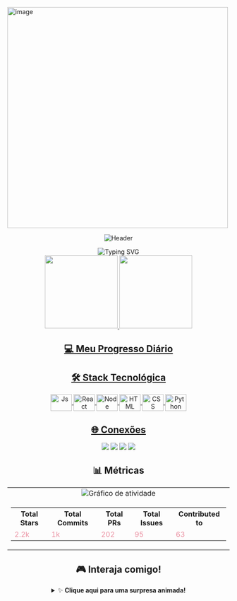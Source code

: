 <img width="500" height="500" alt="image" src="https://github.com/user-attachments/assets/26efb5eb-4c53-4ac2-9162-3a8d98011792" /><div align="center">
  
  ![Header](https://capsule-render.vercel.app/api?type=soft&color=3A5D57&height=180&section=header&text=Amanda%20Souza&fontSize=70&fontColor=EA8FA0&fontAlignY=35&animation=scaleIn)

  <img src="https://readme-typing-svg.herokuapp.com?font=Source+Code+Pro&weight=600&size=22&pause=1000&color=3A5D57&center=true&vCenter=true&width=500&lines=Desenvolvedora+Full+Stack;Tecnologia+é+minha+paixão;Bem-vindo(a)+ao+meu+universo!💻" alt="Typing SVG" />
  
</div>

<div align="center">
  <a href="https://github.com/Mandeds">
  <img height="165em" src="https://github-readme-stats.vercel.app/api?username=Mandeds&show_icons=true&theme=swift&title_color=3A5D57&text_color=2C4842&icon_color=EA8FA0&bg_color=00000000&hide_border=true&include_all_commits=true&count_private=true"/>
  <img height="165em" src="https://github-readme-stats.vercel.app/api/top-langs/?username=Mandeds&layout=compact&langs_count=6&theme=swift&title_color=3A5D57&text_color=2C4842&bg_color=00000000&hide_border=true"/>
</div>

<div align="center">


## 💻 Meu Progresso Diário


</div>

<div align="center">
  
  ## 🛠️ Stack Tecnológica
  
  <img align="center" alt="Js" height="38" width="48" src="https://img.shields.io/badge/JavaScript-2C4842?style=for-the-badge&logo=javascript&logoColor=EA8FA0">
  <img align="center" alt="React" height="38" width="48" src="https://img.shields.io/badge/React-2C4842?style=for-the-badge&logo=react&logoColor=EA8FA0">
  <img align="center" alt="Node" height="38" width="48" src="https://img.shields.io/badge/Node.js-2C4842?style=for-the-badge&logo=node.js&logoColor=EA8FA0">
  <img align="center" alt="HTML" height="38" width="48" src="https://img.shields.io/badge/HTML5-2C4842?style=for-the-badge&logo=html5&logoColor=EA8FA0">
  <img align="center" alt="CSS" height="38" width="48" src="https://img.shields.io/badge/CSS3-2C4842?style=for-the-badge&logo=css3&logoColor=EA8FA0">
  <img align="center" alt="Python" height="38" width="48" src="https://img.shields.io/badge/Python-2C4842?style=for-the-badge&logo=python&logoColor=EA8FA0">
  
</div>

<div align="center">
  
  ## 🌐 Conexões
  
  <a href="https://discord.com/channels/@me" target="_blank"><img src="https://img.shields.io/badge/Discord-2C4842?style=for-the-badge&logo=discord&logoColor=EA8FA0" target="_blank"></a>
  <a href="mailto:amandasantosdossouza2@gmail.com"><img src="https://img.shields.io/badge/Gmail-2C4842?style=for-the-badge&logo=gmail&logoColor=EA8FA0" target="_blank"></a>
  <a href="https://www.linkedin.com/in/amandinha-souza-programadora/" target="_blank"><img src="https://img.shields.io/badge/LinkedIn-2C4842?style=for-the-badge&logo=linkedin&logoColor=EA8FA0" target="_blank"></a> 
  <a href="https://github.com/Mandeds" target="_blank"><img src="https://img.shields.io/badge/Portfólio-2C4842?style=for-the-badge&logo=about.me&logoColor=EA8FA0" target="_blank"></a>
  
</div>

<div align="center">
  
  ## 📊 Métricas
  
  <table>
    <tr>
      <td align="center">
        <img src="https://github-readme-activity-graph.vercel.app/graph?username=Mandeds&theme=react-dark&bg_color=00000000&color=3A5D57&line=EA8FA0&point=3A5D57&hide_border=true&area=true&area_color=EA8FA0&title_color=3A5D57" alt="Gráfico de atividade"/>
      </td>
    </tr>
    <tr>
      <td align="center">
        <table>
          <tr>
            <th>Total Stars</th>
            <th>Total Commits</th>
            <th>Total PRs</th>
            <th>Total Issues</th>
            <th>Contributed to</th>
          </tr>
          <tr>
            <td><span style="color:#EA8FA0">2.2k</span></td>
            <td><span style="color:#EA8FA0">1k</span></td>
            <td><span style="color:#EA8FA0">202</span></td>
            <td><span style="color:#EA8FA0">95</span></td>
            <td><span style="color:#EA8FA0">63</span></td>
          </tr>
        </table>
      </td>
    </tr>
  </table>
  
</div>

<div align="center">
  
  ## 🎮 Interaja comigo!
  
  <details>
  <summary>✨ <b>Clique aqui para uma surpresa animada!</b></summary>
  <br>
<img width="500" height="500" alt="image" src="https://github.com/user-attachments/assets/02bf321a-d3d6-4e34-8c63-7f3783e9a8ab" />

  
  ```javascript
  // 🌟 Meu perfil em código animado!
  const amanda = {
    nome: "Amanda Souza",
    nível: "✨ Desenvolvedora Full Stack",
    habilidades: ["JavaScript", "React", "Node.js", "Python", "CSS"],
    paixões: ["Código limpo", "UI/UX", "Inovação", "Café ☕", "Animação"],
    missão: "Criar tecnologia que transforma vidas 💫",
    mensagem: () => "Vamos construir algo incrível juntos? 🚀"
  };
  
  // 🎯 Executando a mensagem especial
  console.log(amanda.mensagem());
  console.log("💌 Me encontre nos links acima!");


